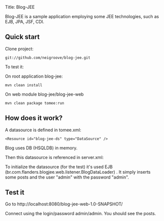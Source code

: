 Title: Blog-JEE

Blog-JEE is a sample application employing some JEE technologies, such as EJB, JPA, JSF, CDI.

## Quick start

Clone project:

	git://github.com/neigroove/blog-jee.git

To test it:

On root application blog-jee:
	
	mvn clean install

On web module blog-jee/blog-jee-web

    mvn clean package tomee:run

## How does it work?

A datasource is defined in tomee.xml:

    <Resource id="blog-jee-ds" type="DataSource" />
    
Blog uses DB (HSQLDB) in memory.

Then this datasource is referenced in server.xml:

To initialize the datasource (for the test) it's used EJB (br.com.flanders.blogjee.web.listener.BlogDataLoader)
. It simply inserts some posts and the user "admin" with the password "admin".

## Test it

Go to http://localhost:8080/blog-jee-web-1.0-SNAPSHOT/

Connect using the login/password admin/admin. You should see the posts.
